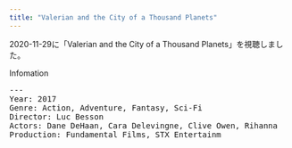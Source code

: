 ```yaml
---
title: "Valerian and the City of a Thousand Planets"
---
```

2020-11-29に「Valerian and the City of a Thousand Planets」を視聴しました。

Infomation
<pre>
---
Year: 2017
Genre: Action, Adventure, Fantasy, Sci-Fi
Director: Luc Besson
Actors: Dane DeHaan, Cara Delevingne, Clive Owen, Rihanna
Production: Fundamental Films, STX Entertainm
</pre>